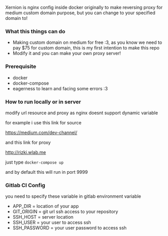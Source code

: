 Xernion is nginx config inside docker originally to make reversing proxy for medium custom domain purpose,
but you can change to your specified domain to!

### What this things can do
- Making custom domain on medium for free :3, as you know we need to pay $75 for custom domain, this is my first intention to make this repo
- Modify it and you can make your own proxy server!

### Prerequisite
- docker
- docker-compose
- eagerness to learn and facing some errors :3

### How to run locally or in server

modify url resource and proxy as nginx doesnt support dynamic variable

for example i use this link for source

https://medium.com/dev-channel/

and this link for proxy

http://rizki.wlab.me

just type ```docker-compose up```

and by default this will run in port 9999

### Gitlab CI Config

you need to specify these variable in gitlab environment variable
- APP_DIR = location of your app
- GIT_ORIGIN = git url ssh access to your repository
- SSH_HOST = server location
- SSH_USER = your user to access ssh
- SSH_PASSWORD = your user password to access ssh